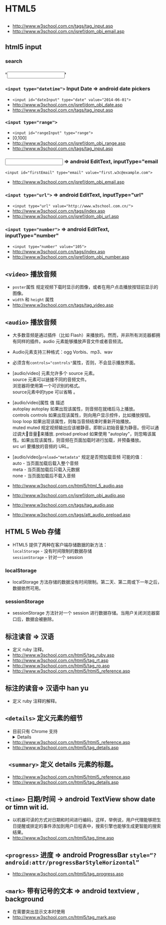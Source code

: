 # HTML5

## 
- http://www.w3school.com.cn/tags/tag_input.asp
- http://www.w3school.com.cn/jsref/dom_obj_email.asp

## html5 input  
### search
### '<input type="search">'

### `<input type="datetime">` Input Date => android date pickers
- `<input id="dateInput" type="date" value="2014-06-01">`  
- http://www.w3school.com.cn/jsref/dom_obj_date.asp
- http://www.w3school.com.cn/tags/tag_input.asp

### `<input type="range">` 
- `<input id="rangeInput" type="range">`
- [0,100]  
- http://www.w3school.com.cn/jsref/dom_obj_range.asp
- http://www.w3school.com.cn/tags/tag_input.asp

###  <input type="email">  => android EditText, inputType="email
`<input id="firstEmail" type="email" value="first.w3c@example.com">`
- http://www.w3school.com.cn/jsref/dom_obj_email.asp

### ` <input type="url"> ` => android EditText, inputType="url"
- `<input type="url" value="http://www.w3school.com.cn/">`
- http://www.w3school.com.cn/tags/index.asp
- http://www.w3school.com.cn/jsref/dom_obj_url.asp

### `<input type="number">` => android EditText, inputType="number"
- `<input type="number" value="105">`  
- http://www.w3school.com.cn/tags/index.asp
- http://www.w3school.com.cn/jsref/dom_obj_number.asp

## `<video>` 播放音频
- `poster`属性 规定视频下载时显示的图像，或者在用户点击播放按钮前显示的图像。
- `width` 和 `height` 属性
- http://www.w3school.com.cn/tags/tag_video.asp

## `<audio>` 播放音频
- 大多数音频是通过插件（比如 Flash）来播放的。然而，并非所有浏览器都拥有同样的插件。audio 元素能够播放声音文件或者音频流。
- Audio元素支持三种格式：ogg Vorbis、mp3、wav
- 必须含有`controls="controls"`属性，否则，不会显示播放界面。  
- [audio/video] 元素允许多个 source 元素。    
source 元素可以链接不同的音频文件。   
浏览器将使用第一个可识别的格式。   
source元素中的type 可以省略 。  

- [audio/video]属性	值	描述   
autoplay	autoplay	如果出现该属性，则音频在就绪后马上播放。  
controls	controls	如果出现该属性，则向用户显示控件，比如播放按钮。  
loop	    loop    	如果出现该属性，则每当音频结束时重新开始播放。  
muted	    muted	    规定视频输出应该被静音。即默认初始音量为静音。但可以通过调大音量来播放.
preload	    preload	    如果使用 "autoplay"，则忽略该属性。如果出现该属性，则音频在页面加载时进行加载，并预备播放。  
src	        url	        要播放的音频的 URL。

- [audio/video]`preload="metadata"` 规定是否预加载音频
可能的值：  
auto - 当页面加载后载入整个音频  
meta - 当页面加载后只载入元数据  
none - 当页面加载后不载入音频  

- http://www.w3school.com.cn/html5/html_5_audio.asp
- http://www.w3school.com.cn/jsref/dom_obj_audio.asp
- http://www.w3school.com.cn/tags/tag_audio.asp
- http://www.w3school.com.cn/tags/att_audio_preload.asp

## HTML 5 Web 存储
- HTML5 提供了两种在客户端存储数据的新方法：  
`localStorage` - 没有时间限制的数据存储  
`sessionStorage` - 针对一个 session  

### localStorage
- localStorage 方法存储的数据没有时间限制。第二天、第二周或下一年之后，数据依然可用。

### sessionStorage 
- sessionStorage 方法针对一个 session 进行数据存储。当用户关闭浏览器窗口后，数据会被删除。

## <ruby>  标注读音 => 汉语 
- 定义 ruby 注释。
- http://www.w3school.com.cn/html5/tag_ruby.asp
- http://www.w3school.com.cn/html5/tag_rt.asp
- http://www.w3school.com.cn/html5/tag_rp.asp
- http://www.w3school.com.cn/html5/html5_reference.asp

## <rt>  标注的读音=> 汉语中 han yu
- 定义 ruby 注释的解释。

## `<details>`  定义元素的细节
- 目前只有 Chrome 支持 <details> 标签。
- http://www.w3school.com.cn/html5/html5_reference.asp
- http://www.w3school.com.cn/html5/tag_details.asp

## ` <summary>` 定义 details 元素的标题。
- http://www.w3school.com.cn/html5/html5_reference.asp
- http://www.w3school.com.cn/html5/tag_details.asp

## `<time>` 日期/时间  -> android TextView show date or timn wit id.  
- 以机器可读的方式对日期和时间进行编码，这样，举例说，用户代理能够把生日提醒或排定的事件添加到用户日程表中，搜索引擎也能够生成更智能的搜索结果。
- http://www.w3school.com.cn/html5/tag_time.asp

## `<progress>` 进度  => android  ProgressBar `style=“?android:attr/progressBarStyleHorizontal”`
- http://www.w3school.com.cn/html5/tag_progress.asp

##  `<mark>` 带有记号的文本 => android textview , background
- 在需要突出显示文本时使用 
- http://www.w3school.com.cn/html5/tag_mark.asp